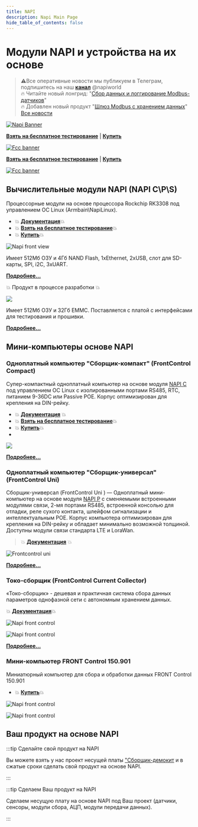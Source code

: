 ```yaml
---
title: NAPI
description: Napi Main Page
hide_table_of_contents: false
---
```


<!-- # Все о модулях NAPI и устройствах на NAPI -->

# Модули NAPI и устройства на их основе

<!-- ***Вся мощь Linux в Embedded устройствах***-->

>:warning:Все оперативные новости мы публикуем в Телеграм, подпишитесь на наш **[канал](https://t.me/napiworld)** @napiworld  
> :fire: Читайте новый лонгрид: "[Сбор данных и логгирование Modbus-датчиков](/software/sensors/telegraf-modbus/)"  
> :fire: Добавлен новый продукт "[Шлюз Modbus с хранением данных](/docs/special/frontfage-m/)"  
> [Все новости](/blog/archive)

<!--![Napi front view](../../static/img/banner/napi-desert.jpg) -->

<!-- [![Napi Banner](../../static/img/banner/napi-desert-long-long.jpg)](/docs/napi-intro) -->
[![Napi Banner](../../static/img/banner/napi-c-2.jpg)](/docs/napi-intro)

**[Взять на бесплатное тестирование](/docs/demokits/getontest-demokit2)** | **[Купить](https://nnz-ipc.ru/catalogue/front_man/front_control/modul_napi_c/)**

[![Fcc banner](../../static/img/banner/fcc2-1.jpg)](/docs/computers/frontcontrol-compact)

**[Взять на бесплатное тестирование](/docs/demokits/getontest-demokit1)** | **[Купить](https://nnz-ipc.ru/catalogue/front_man/front_compact/front_compact_159_101/)**

[![Fcc banner](../../static/img/banner/napi-s-2.jpg)](/docs/napi-som-intro)

## Вычислительные модули NAPI (NAPI C\P\S)

Процессорные модули на основе процессора Rockchip RK3308 под управлением ОС Linux (Armbain\NapiLinux).

- :boom: **[Документация](/docs/napi-intro)**:boom:
- :boom: **[Взять на бесплатное тестирование](/docs/demokits/getontest-demokit2)**:boom:
- :boom: **[Купить](https://nnz-ipc.ru/catalogue/front_man/front_control/modul_napi_c/)**:boom:
  
<!-- ![Napi front view](../../static/img/napi-som/napi12.png) -->
![Napi front view](../../static/img/img-napi-c-p/napicp1.jpg)

 Имеет 512Мб ОЗУ и 4Гб NAND Flash, 1хEthernet, 2xUSB, слот для SD-карты, SPI, i2C, 3хUART.

**[Подробнее...](/docs/napi-intro)**


:boom: Продукт в процессе разработки :boom: 

<!-- ![](../../docs/img-napi-s/napi-s-small.jpg) -->
![](../../static/img/img-napi-c-p/napis.jpg)

Имеет 512Мб ОЗУ и 32Гб EMMC. Поставляется с платой с интерфейсами для тестирования и прошивки.

**[Подробнее...](/docs/napi-som-intro)**

## Мини-компьютеры основе NAPI

### Одноплатный компьютер "Сборщик-компакт" (FrontControl Compact)

Супер-компактный одноплатный компьютер на основе модуля [NAPI C](/docs/napi-intro) под управлением ОС Linux с изолированными портами RS485, RTC, питанием 9-36DC или Passive POE. Корпус оптимизирован для крепления на DIN-рейку.

- :boom: **[Документация](/docs/computers/frontcontrol-compact/)** :boom:
- :boom: **[Взять на бесплатное тестирование](/docs/demokits/getontest-demokit1)**:boom:
- :boom: **[Купить](https://nnz-ipc.ru/catalogue/front_man/front_compact/front_compact_159_101/)**:boom:
- 
![](../../docs/img-compact/balck4-allb.jpg)

**[Подробнее...](/docs/computers/frontcontrol-compact/)**

### Одноплатный компьютер "Сборщик-универсал" (FrontControl Uni)

Сборщик-универсал (FrontControl Uni ) — Одноплатный мини-компьютер на основе модуля [NAPI P](/docs/napi-intro) с сменяемыми встроенными модулями связи, 2-мя портами RS485, встроенной консолью для отладки, реле сухого контакта, шлейфом сигнализации и интеллектуальным POE. Корпус компьютера оптимизирован для крепления на DIN-рейку и обладает минимально возможной толщиной. Доступны модули связи стандарта LTE и LoraWan.

> :boom: **[Документация](/docs/computers/frontcontrol-uni/)** :boom:

![Frontcontrol uni](../../docs/img-u/rend5-small.jpg)

**[Подробнее...](/docs/computers/frontcontrol-uni/)**

### Токо-сборщик (FrontControl Current Collector)

«Токо-сборщик» - дешевая и практичная система сбора данных параметров однофазной сети с автономным хранением данных.

:boom: **[Документация](/docs/special/frontcurrent/)**:boom:

![Napi front control](../../static/img/img-c/c6.png)

![Napi front control](../../static/img/img-c/c5.png)

**[Подробнее...](/docs/special/frontcurrent/)**

### Мини-компьютер FRONT Control 150.901

Миниатюрный компьютер для сбора и обработки данных FRONT Control 150.901

- :boom: **[Купить](https://nnz-ipc.ru/catalogue/front_man/front_control/front_control_pc/
)**:boom:
  
![Napi front control](../../static/img/img-c/n13.png)

![Napi front control](../../static/img/img-c/n45.png)


## Ваш продукт на основе NAPI

:::tip Сделайте свой продукт на NAPI

Вы можете взять у нас проект несущей платы ["Сборщик-демокит](/docs/hidden/frontcontrol-demo) и в сжатые сроки сделать свой продукт на основе NAPI.

:::

:::tip Сделаем Ваш продукт на NAPI

Сделаем несущую плату на основе NAPI под Ваш проект (датчики, сенсоры, модули сбора, АЦП, модули передачи данных).

:::